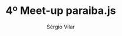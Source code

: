 ---
title: "4º Meet-up paraiba.js"
slug: 4-meetup-pbjs
layout: post
categories:
- flyer
description: "Quarto Meetup do Paraiba.js"
author: Sérgio Vilar
local: FPB - Faculdade Internacional da Paraíba
horario: 19hs ~ 22hs
data: 28/05/2014
endereco: Rua Monsenhor Leal 512 Centro João Pessoa PB
passed: 0
---